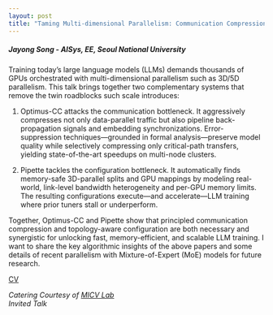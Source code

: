 ```yaml
---
layout: post
title: "Taming Multi-dimensional Parallelism: Communication Compression & Configuration for Scalable LLM Training"
---
```


<h5>
    Jayong Song - AISys, EE, Seoul National University
</h5>

Training today’s large language models (LLMs) demands thousands of GPUs orchestrated with multi-dimensional parallelism such as 3D/5D parallelism.
This talk brings together two complementary systems that remove the twin roadblocks such scale introduces:

1) Optimus-CC attacks the communication bottleneck. It aggressively compresses not only data-parallel traffic but also pipeline back-propagation signals and embedding synchronizations. Error-suppression techniques—grounded in formal analysis—preserve model quality while selectively compressing only critical-path transfers, yielding state-of-the-art speedups on multi-node clusters.

2) Pipette tackles the configuration bottleneck. It automatically finds memory-safe 3D-parallel splits and GPU mappings by modeling real-world, link-level bandwidth heterogeneity and per-GPU memory limits. The resulting configurations execute—and accelerate—LLM training where prior tuners stall or underperform.

Together, Optimus-CC and Pipette show that principled communication compression and topology-aware configuration are both necessary and synergistic for unlocking fast, memory-efficient, and scalable LLM training.
I want to share the key algorithmic insights of the above papers and some details of recent parallelism with Mixture-of-Expert (MoE) models for future research.

<!-- [PPT](https://docs.google.com/presentation/d/1wng-Hd4IH1ve9msz-gc3WjvzOWVxBJiz/edit?usp=share_link&ouid=111948851444227468135&rtpof=true&sd=true) -->
[CV](https://drive.google.com/file/d/1LckkOslFFCAfksnh6m8UHC7SoGLHESq9/view?usp=sharing)

<i>
    Catering Courtesy of <a href="https://micv.yonsei.ac.kr/">MICV Lab</a>
    <br>
    Invited Talk
</i>